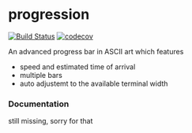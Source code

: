 progression
===========
[![Build Status](https://travis-ci.org/cimatosa/progress.svg?branch=master)](https://travis-ci.org/cimatosa/progress)
[![codecov](https://codecov.io/gh/cimatosa/progress/branch/master/graph/badge.svg)](https://codecov.io/gh/cimatosa/progress)

An advanced progress bar in ASCII art which features
  * speed and estimated time of arrival
  * multiple bars
  * auto adjustemt to the available terminal width

### Documentation
still missing, sorry for that
